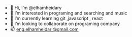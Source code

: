 - 👋 Hi, I’m @elhamheidary
- 👀 I’m interested in programing and searching and music
- 🌱 I’m currently learning git ,javascript , react
- 💞️ I’m looking to collaborate on programing company
- 📫 eng.elhamheidari@gmail.com

<!---
elhamheidary/elhamheidary is a ✨ special ✨ repository because its `README.md` (this file) appears on your GitHub profile.
You can click the Preview link to take a look at your changes.
--->
